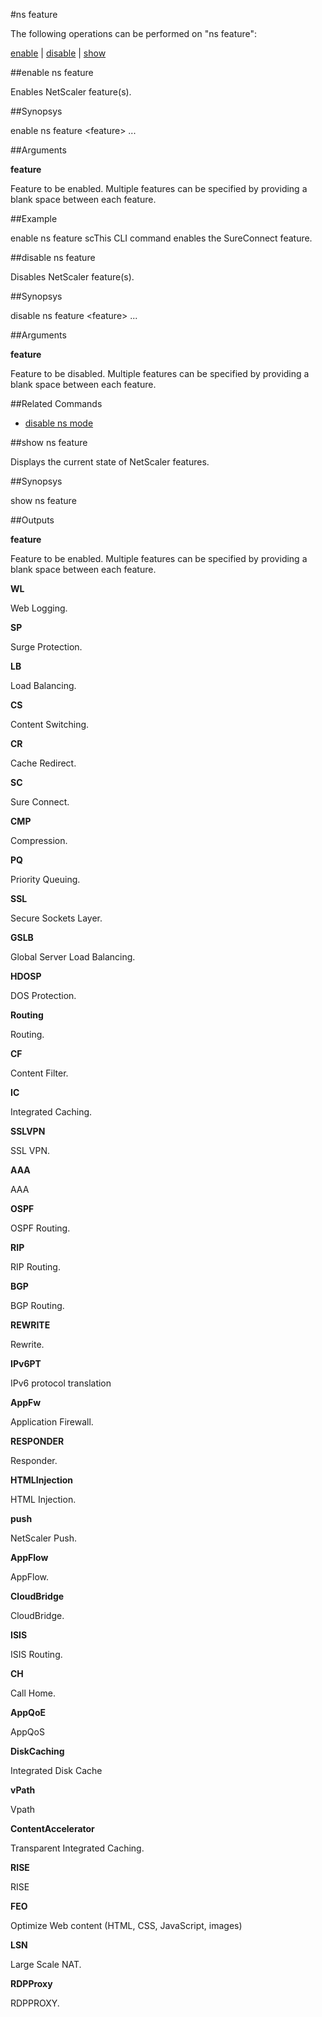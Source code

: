 #ns feature

The following operations can be performed on "ns feature":


[enable](#enable-ns-feature) | [disable](#disable-ns-feature) | [show](#show-ns-feature)

##enable ns feature

Enables NetScaler feature(s).


##Synopsys

enable ns feature &lt;feature> ...


##Arguments

<b>feature</b>
Feature to be enabled. Multiple features can be specified by providing a blank space between each feature.



##Example

enable ns feature scThis CLI command enables the SureConnect feature.

##disable ns feature

Disables NetScaler feature(s).


##Synopsys

disable ns feature &lt;feature> ...


##Arguments

<b>feature</b>
Feature to be disabled. Multiple features can be specified by providing a blank space between each feature.



##Related Commands

<ul><li><a href="../../../ns/ns">disable ns mode</a></li></ul>



##show ns feature

Displays the current state of NetScaler features.


##Synopsys

show ns feature


##Outputs

<b>feature</b>
Feature to be enabled. Multiple features can be specified by providing a blank space between each feature.

<b>WL</b>
Web Logging.

<b>SP</b>
Surge Protection.

<b>LB</b>
Load Balancing.

<b>CS</b>
Content Switching.

<b>CR</b>
Cache Redirect.

<b>SC</b>
Sure Connect.

<b>CMP</b>
Compression.

<b>PQ</b>
Priority Queuing.

<b>SSL</b>
Secure Sockets Layer.

<b>GSLB</b>
Global Server Load Balancing.

<b>HDOSP</b>
DOS Protection.

<b>Routing</b>
Routing.

<b>CF</b>
Content Filter.

<b>IC</b>
Integrated Caching.

<b>SSLVPN</b>
SSL VPN.

<b>AAA</b>
AAA

<b>OSPF</b>
OSPF Routing.

<b>RIP</b>
RIP Routing.

<b>BGP</b>
BGP Routing.

<b>REWRITE</b>
Rewrite.

<b>IPv6PT</b>
IPv6 protocol translation

<b>AppFw</b>
Application Firewall.

<b>RESPONDER</b>
Responder.

<b>HTMLInjection</b>
HTML Injection.

<b>push</b>
NetScaler Push.

<b>AppFlow</b>
AppFlow.

<b>CloudBridge</b>
CloudBridge.

<b>ISIS</b>
ISIS Routing.

<b>CH</b>
Call Home.

<b>AppQoE</b>
AppQoS

<b>DiskCaching</b>
Integrated Disk Cache

<b>vPath</b>
Vpath

<b>ContentAccelerator</b>
Transparent Integrated Caching.

<b>RISE</b>
RISE

<b>FEO</b>
Optimize Web content (HTML, CSS, JavaScript, images)

<b>LSN</b>
Large Scale NAT.

<b>RDPProxy</b>
RDPPROXY.



